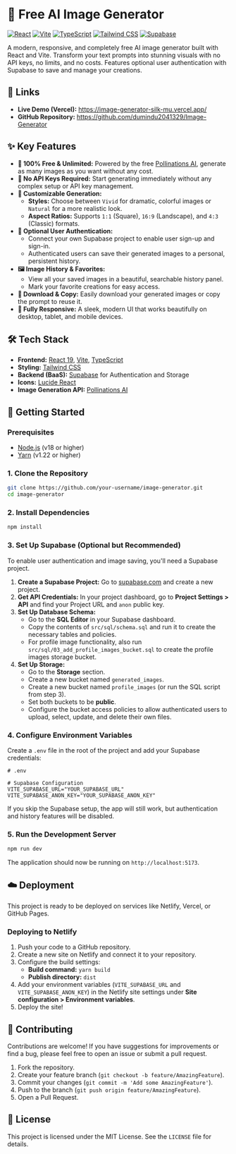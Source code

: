 # 🎨 Free AI Image Generator

[![React](https://img.shields.io/badge/React-19-blue?style=for-the-badge&logo=react)](https://react.dev/)
[![Vite](https://img.shields.io/badge/Vite-5-purple?style=for-the-badge&logo=vite)](https://vitejs.dev/)
[![TypeScript](https://img.shields.io/badge/TypeScript-5-blue?style=for-the-badge&logo=typescript)](https://www.typescriptlang.org/)
[![Tailwind CSS](https://img.shields.io/badge/Tailwind_CSS-3-cyan?style=for-the-badge&logo=tailwindcss)](https://tailwindcss.com/)
[![Supabase](https://img.shields.io/badge/Supabase-2-green?style=for-the-badge&logo=supabase)](https://supabase.com/)

A modern, responsive, and completely free AI image generator built with React and Vite. Transform your text prompts into stunning visuals with no API keys, no limits, and no costs. Features optional user authentication with Supabase to save and manage your creations.

## 🔗 Links

-   **Live Demo (Vercel):** https://image-generator-silk-mu.vercel.app/
-   **GitHub Repository:** https://github.com/dumindu2041329/Image-Generator

## ✨ Key Features

-   **🚀 100% Free & Unlimited:** Powered by the free [Pollinations AI](https://pollinations.ai/), generate as many images as you want without any cost.
-   **🔑 No API Keys Required:** Start generating immediately without any complex setup or API key management.
-   **🎨 Customizable Generation:**
    -   **Styles:** Choose between `Vivid` for dramatic, colorful images or `Natural` for a more realistic look.
    -   **Aspect Ratios:** Supports `1:1` (Square), `16:9` (Landscape), and `4:3` (Classic) formats.
-   **👤 Optional User Authentication:**
    -   Connect your own Supabase project to enable user sign-up and sign-in.
    -   Authenticated users can save their generated images to a personal, persistent history.
-   **🖼️ Image History & Favorites:**
    -   View all your saved images in a beautiful, searchable history panel.
    -   Mark your favorite creations for easy access.
-   **💾 Download & Copy:** Easily download your generated images or copy the prompt to reuse it.
-   **📱 Fully Responsive:** A sleek, modern UI that works beautifully on desktop, tablet, and mobile devices.

## 🛠️ Tech Stack

-   **Frontend:** [React 19](https://react.dev/), [Vite](https://vitejs.dev/), [TypeScript](https://www.typescriptlang.org/)
-   **Styling:** [Tailwind CSS](https://tailwindcss.com/)
-   **Backend (BaaS):** [Supabase](https://supabase.com/) for Authentication and Storage
-   **Icons:** [Lucide React](https://lucide.dev/guide/packages/lucide-react)
-   **Image Generation API:** [Pollinations AI](https://pollinations.ai/)

## 🚀 Getting Started

### Prerequisites

-   [Node.js](https://nodejs.org/en/) (v18 or higher)
-   [Yarn](https://yarnpkg.com/) (v1.22 or higher)

### 1. Clone the Repository

```bash
git clone https://github.com/your-username/image-generator.git
cd image-generator
```

### 2. Install Dependencies

```bash
npm install
```

### 3. Set Up Supabase (Optional but Recommended)

To enable user authentication and image saving, you'll need a Supabase project.

1.  **Create a Supabase Project:** Go to [supabase.com](https://supabase.com/) and create a new project.
2.  **Get API Credentials:** In your project dashboard, go to **Project Settings > API** and find your Project URL and `anon` public key.
3.  **Set Up Database Schema:**
    -   Go to the **SQL Editor** in your Supabase dashboard.
    -   Copy the contents of `src/sql/schema.sql` and run it to create the necessary tables and policies.
    -   For profile image functionality, also run `src/sql/03_add_profile_images_bucket.sql` to create the profile images storage bucket.
4.  **Set Up Storage:**
    -   Go to the **Storage** section.
    -   Create a new bucket named `generated_images`.
    -   Create a new bucket named `profile_images` (or run the SQL script from step 3).
    -   Set both buckets to be **public**.
    -   Configure the bucket access policies to allow authenticated users to upload, select, update, and delete their own files.

### 4. Configure Environment Variables

Create a `.env` file in the root of the project and add your Supabase credentials:

```env
# .env

# Supabase Configuration
VITE_SUPABASE_URL="YOUR_SUPABASE_URL"
VITE_SUPABASE_ANON_KEY="YOUR_SUPABASE_ANON_KEY"
```

If you skip the Supabase setup, the app will still work, but authentication and history features will be disabled.

### 5. Run the Development Server

```bash
npm run dev
```

The application should now be running on `http://localhost:5173`.

## ☁️ Deployment

This project is ready to be deployed on services like Netlify, Vercel, or GitHub Pages.

### Deploying to Netlify

1.  Push your code to a GitHub repository.
2.  Create a new site on Netlify and connect it to your repository.
3.  Configure the build settings:
    -   **Build command:** `yarn build`
    -   **Publish directory:** `dist`
4.  Add your environment variables (`VITE_SUPABASE_URL` and `VITE_SUPABASE_ANON_KEY`) in the Netlify site settings under **Site configuration > Environment variables**.
5.  Deploy the site!

## 🤝 Contributing

Contributions are welcome! If you have suggestions for improvements or find a bug, please feel free to open an issue or submit a pull request.

1.  Fork the repository.
2.  Create your feature branch (`git checkout -b feature/AmazingFeature`).
3.  Commit your changes (`git commit -m 'Add some AmazingFeature'`).
4.  Push to the branch (`git push origin feature/AmazingFeature`).
5.  Open a Pull Request.

## 📄 License

This project is licensed under the MIT License. See the `LICENSE` file for details.
